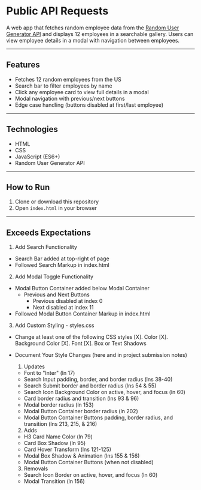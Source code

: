 # Public API Requests

A web app that fetches random employee data from the [Random User Generator API](https://randomuser.me/) and displays 12 employees in a searchable gallery. Users can view employee details in a modal with navigation between employees.

---

## Features

- Fetches 12 random employees from the US
- Search bar to filter employees by name
- Click any employee card to view full details in a modal
- Modal navigation with previous/next buttons
- Edge case handling (buttons disabled at first/last employee)

---

## Technologies

- HTML
- CSS
- JavaScript (ES6+)
- Random User Generator API

---

## How to Run

1. Clone or download this repository  
2. Open `index.html` in your browser  

---

## Exceeds Expectations

1. Add Search Functionality
  - Search Bar added at top-right of page
  - Followed Search Markup in index.html

2. Add Modal Toggle Functionality
  - Modal Button Container added below Modal Container
    - Previous and Next Buttons
      - Previous disabled at index 0
      - Next disabled at index 11
  - Followed Modal Button Container Markup in index.html

3. Add Custom Styling - styles.css
  - Change at least one of the following CSS styles
    [X]. Color
    [X]. Background Color
    [X]. Font
    [X]. Box or Text Shadows
  - Document Your Style Changes (here and in project submission notes)

    1. Updates 
      - Font to "Inter" (ln 17)
      - Search Input padding, border, and border radius (lns 38-40)
      - Search Submit border and border radius (lns 54 & 55)
      - Search Icon Background Color on active, hover, and focus (ln 60)
      - Card border radius and transition (lns 93 & 96)
      - Modal border radius (ln 153)
      - Modal Button Container border radius (ln 202)
      - Modal Button Container Buttons padding, border radius, and transition (lns 213, 215, & 216)
    2. Adds
      - H3 Card Name Color (ln 79)
      - Card Box Shadow (ln 95)
      - Card Hover Transform (lns 121-125)
      - Modal Box Shadow & Animation (lns 155 & 156)
      - Modal Button Container Buttons (when not disabled)
    3. Removals
      - Search Icon Border on active, hover, and focus (ln 60)
      - Modal Transition (ln 156)